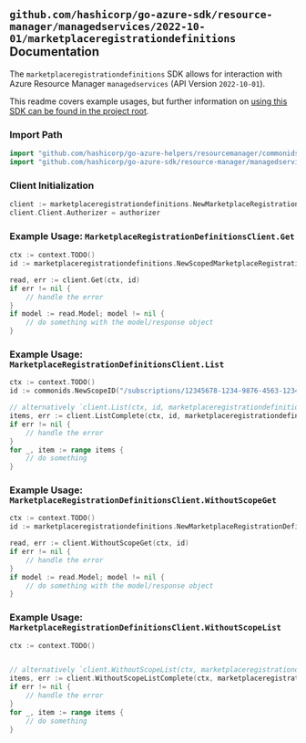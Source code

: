 
## `github.com/hashicorp/go-azure-sdk/resource-manager/managedservices/2022-10-01/marketplaceregistrationdefinitions` Documentation

The `marketplaceregistrationdefinitions` SDK allows for interaction with Azure Resource Manager `managedservices` (API Version `2022-10-01`).

This readme covers example usages, but further information on [using this SDK can be found in the project root](https://github.com/hashicorp/go-azure-sdk/tree/main/docs).

### Import Path

```go
import "github.com/hashicorp/go-azure-helpers/resourcemanager/commonids"
import "github.com/hashicorp/go-azure-sdk/resource-manager/managedservices/2022-10-01/marketplaceregistrationdefinitions"
```


### Client Initialization

```go
client := marketplaceregistrationdefinitions.NewMarketplaceRegistrationDefinitionsClientWithBaseURI("https://management.azure.com")
client.Client.Authorizer = authorizer
```


### Example Usage: `MarketplaceRegistrationDefinitionsClient.Get`

```go
ctx := context.TODO()
id := marketplaceregistrationdefinitions.NewScopedMarketplaceRegistrationDefinitionID("/subscriptions/12345678-1234-9876-4563-123456789012/resourceGroups/some-resource-group", "marketplaceIdentifierValue")

read, err := client.Get(ctx, id)
if err != nil {
	// handle the error
}
if model := read.Model; model != nil {
	// do something with the model/response object
}
```


### Example Usage: `MarketplaceRegistrationDefinitionsClient.List`

```go
ctx := context.TODO()
id := commonids.NewScopeID("/subscriptions/12345678-1234-9876-4563-123456789012/resourceGroups/some-resource-group")

// alternatively `client.List(ctx, id, marketplaceregistrationdefinitions.DefaultListOperationOptions())` can be used to do batched pagination
items, err := client.ListComplete(ctx, id, marketplaceregistrationdefinitions.DefaultListOperationOptions())
if err != nil {
	// handle the error
}
for _, item := range items {
	// do something
}
```


### Example Usage: `MarketplaceRegistrationDefinitionsClient.WithoutScopeGet`

```go
ctx := context.TODO()
id := marketplaceregistrationdefinitions.NewMarketplaceRegistrationDefinitionID("marketplaceIdentifierValue")

read, err := client.WithoutScopeGet(ctx, id)
if err != nil {
	// handle the error
}
if model := read.Model; model != nil {
	// do something with the model/response object
}
```


### Example Usage: `MarketplaceRegistrationDefinitionsClient.WithoutScopeList`

```go
ctx := context.TODO()


// alternatively `client.WithoutScopeList(ctx, marketplaceregistrationdefinitions.DefaultWithoutScopeListOperationOptions())` can be used to do batched pagination
items, err := client.WithoutScopeListComplete(ctx, marketplaceregistrationdefinitions.DefaultWithoutScopeListOperationOptions())
if err != nil {
	// handle the error
}
for _, item := range items {
	// do something
}
```

